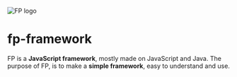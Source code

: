 ![FP logo](C:\Users\Pau\Desktop\Developing\Apps\fp-framework\Assets\fp-presentation.png)

# fp-framework

FP is a **JavaScript framework**, mostly made on JavaScript and Java.
The purpose of FP, is to make a **simple framework**, easy to understand and use.